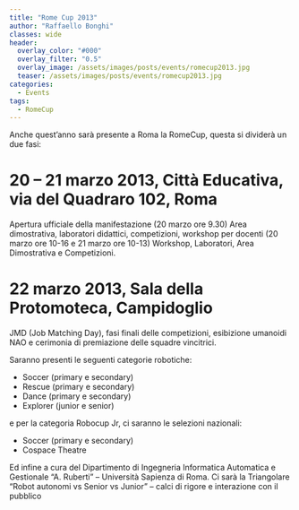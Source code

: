 ```yaml
---
title: "Rome Cup 2013"
author: "Raffaello Bonghi"
classes: wide
header:
  overlay_color: "#000"
  overlay_filter: "0.5"
  overlay_image: /assets/images/posts/events/romecup2013.jpg
  teaser: /assets/images/posts/events/romecup2013.jpg
categories:
  - Events
tags:
  - RomeCup
---
```


Anche quest’anno sarà  presente a Roma la RomeCup, questa si dividerà un due fasi:

# 20 – 21 marzo 2013, Città Educativa, via del Quadraro 102, Roma

Apertura ufficiale della manifestazione (20 marzo ore 9.30)
Area dimostrativa, laboratori didattici, competizioni, workshop per docenti (20 marzo ore 10-16 e 21 marzo ore 10-13)
Workshop, Laboratori, Area Dimostrativa e Competizioni.

# 22 marzo 2013, Sala della Protomoteca, Campidoglio

JMD (Job Matching Day), fasi finali delle competizioni, esibizione umanoidi NAO e cerimonia di premiazione delle squadre vincitrici.

Saranno presenti le seguenti categorie robotiche:

* Soccer (primary e secondary)
* Rescue (primary e secondary)
* Dance (primary e secondary)
* Explorer (junior e senior)

e per la categoria Robocup Jr, ci saranno le selezioni nazionali:

* Soccer (primary e secondary)
* Cospace Theatre

Ed infine a cura del Dipartimento di Ingegneria Informatica Automatica e Gestionale “A. Ruberti” – Università Sapienza di Roma. Ci sarà la Triangolare “Robot autonomi vs Senior vs Junior” – calci di rigore e interazione con il pubblico
